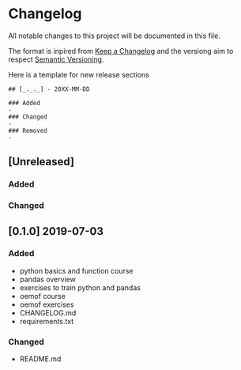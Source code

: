 # Changelog
All notable changes to this project will be documented in this file.

The format is inpired from [Keep a Changelog](http://keepachangelog.com/en/1.0.0/)
and the versiong aim to respect [Semantic Versioning](http://semver.org/spec/v2.0.0.html).

Here is a template for new release sections

```
## [_._._] - 20XX-MM-DD

### Added
-
### Changed
-
### Removed
-
```
## [Unreleased]

### Added

### Changed

## [0.1.0] 2019-07-03

### Added
- python basics and function course
- pandas overview
- exercises to train python and pandas
- oemof course
- oemof exercises
- CHANGELOG.md
- requirements.txt

### Changed
- README.md